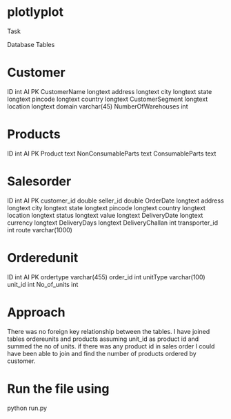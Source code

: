 # plotlyplot
Task


Database Tables

# Customer

ID	int AI PK
CustomerName	longtext
address	longtext
city	longtext
state	longtext
pincode	longtext
country	longtext
CustomerSegment	longtext
location	longtext
domain	varchar(45)
NumberOfWarehouses	int

# Products

ID	int AI PK
Product	text
NonConsumableParts	text
ConsumableParts	text

# Salesorder
ID	int AI PK
customer_id	double
seller_id	double
OrderDate	longtext
address	longtext
city	longtext
state	longtext
pincode	longtext
country	longtext
location	longtext
status	longtext
value	longtext
DeliveryDate	longtext
currency	longtext
DeliveryDays	longtext
DeliveryChallan	int
transporter_id	int
route	varchar(1000)

# Orderedunit
ID	int AI PK
ordertype	varchar(455)
order_id	int
unitType	varchar(100)
unit_id	int
No_of_units	int


# Approach 

There was no foreign key relationship between the tables. I have joined tables ordereunits and products assuming unit_id as product id and summed the no of units.
if there was any product id in sales order I could have been able to join and find the number of products ordered by customer.

# Run the file using

python run.py

